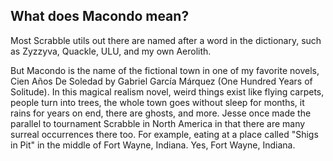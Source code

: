 ## What does Macondo mean?

Most Scrabble utils out there are named after a word in the dictionary, such as Zyzzyva, Quackle, ULU, and my own Aerolith.

But Macondo is the name of the fictional town in one of my favorite novels, Cien Años De Soledad by Gabriel García Márquez (One Hundred Years of Solitude). In this magical realism novel, weird things exist like flying carpets, people turn into trees, the whole town goes without sleep for months, it rains for years on end, there are ghosts, and more. Jesse once made the parallel to tournament Scrabble in North America in that there are many surreal occurrences there too. For example, eating at a place called "Shigs in Pit" in the middle of Fort Wayne, Indiana. Yes, Fort Wayne, Indiana.
